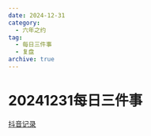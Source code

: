 ```yaml
---
date: 2024-12-31
category:
  - 六年之约
tag:
  - 每日三件事
  - 复盘
archive: true
---
```


# 20241231每日三件事

[抖音记录](https://www.douyin.com/user/MS4wLjABAAAAmKaQG1sbK0e5svJaVzHsN8HOW4GCUCVVmcx5bRP6wY4?from_tab_name=main&modal_id=7454574652065615141)

